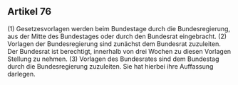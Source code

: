 ## Artikel 76

(1) Gesetzesvorlagen werden beim Bundestage durch die Bundesregierung, aus der Mitte des Bundestages oder durch den Bundesrat eingebracht.
(2) Vorlagen der Bundesregierung sind zunächst dem Bundesrat zuzuleiten. Der Bundesrat ist berechtigt, innerhalb von drei Wochen zu diesen Vorlagen Stellung zu nehmen.
(3) Vorlagen des Bundesrates sind dem Bundestag durch die Bundesregierung zuzuleiten. Sie hat hierbei ihre Auffassung darlegen.

